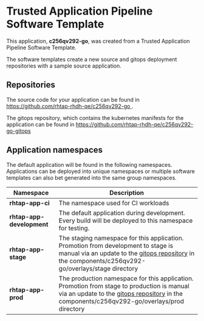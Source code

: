 # Trusted Application Pipeline Software Template

This application, **c256qv292-go**, was created from a Trusted Application Pipeline Software Template.

The software templates create a new source and gitops deployment repositories with a sample source application. 

## Repositories

The source code for your application can be found in [https://github.com/rhtap-rhdh-qe/c256qv292-go ](https://github.com/rhtap-rhdh-qe/c256qv292-go ).
 
The gitops repository, which contains the kubernetes manifests for the application can be found in 
[https://github.com/rhtap-rhdh-qe/c256qv292-go-gitops ](https://github.com/rhtap-rhdh-qe/c256qv292-go-gitops ) 

## Application namespaces 

The default application will be found in the following namespaces. Applications can be deployed into unique namespaces or multiple software templates can also bet generated into the same group namespaces.  

|  Namespace   |  Description   |  
| -------- | -------- |
| **rhtap-app-ci** | The namespace used for CI workloads |
| **rhtap-app-development** | The default application during development. Every build will be deployed to this namespace for testing. |
| **rhtap-app-stage** | The staging namespace for this application. Promotion from development to stage is manual via an update to the [gitops repository](https://github.com/rhtap-rhdh-qe/c256qv292-go-gitops ) in the components/c256qv292-go/overlays/stage directory |
| **rhtap-app-prod** | The production namespace for this application. Promotion from stage to production is manual via an update to the [gitops repository](https://github.com/rhtap-rhdh-qe/c256qv292-go-gitops ) in the components/c256qv292-go/overlays/prod directory |